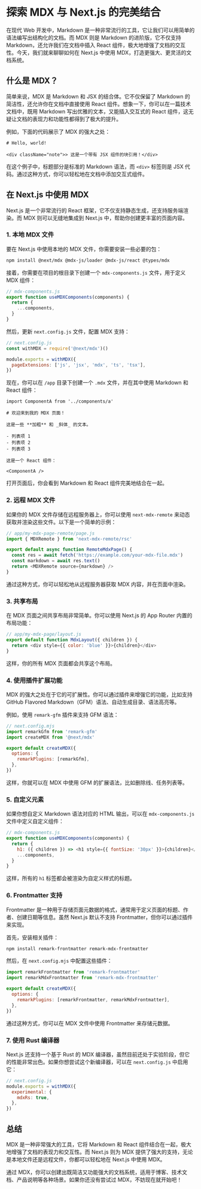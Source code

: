 # 探索 MDX 与 Next.js 的完美结合

在现代 Web 开发中，Markdown 是一种非常流行的工具，它让我们可以用简单的语法编写出结构化的文档。而 MDX 则是 Markdown 的进阶版，它不仅支持 Markdown，还允许我们在文档中插入 React 组件，极大地增强了文档的交互性。今天，我们就来聊聊如何在 Next.js 中使用 MDX，打造更强大、更灵活的文档系统。

## 什么是 MDX？

简单来说，MDX 是 Markdown 和 JSX 的结合体。它不仅保留了 Markdown 的简洁性，还允许你在文档中直接使用 React 组件。想象一下，你可以在一篇技术文档中，既用 Markdown 写出优雅的文本，又能插入交互式的 React 组件，这无疑让文档的表现力和功能性都得到了极大的提升。

例如，下面的代码展示了 MDX 的强大之处：

```mdx
# Hello, world!

<div className="note">> 这是一个带有 JSX 组件的块引用！</div>
```

在这个例子中，标题部分是标准的 Markdown 语法，而 `<div>` 标签则是 JSX 代码。通过这种方式，你可以轻松地在文档中添加交互式组件。

## 在 Next.js 中使用 MDX

Next.js 是一个非常流行的 React 框架，它不仅支持静态生成，还支持服务端渲染。而 MDX 则可以无缝地集成到 Next.js 中，帮助你创建更丰富的页面内容。

### 1. 本地 MDX 文件

要在 Next.js 中使用本地的 MDX 文件，你需要安装一些必要的包：

```bash
npm install @next/mdx @mdx-js/loader @mdx-js/react @types/mdx
```

接着，你需要在项目的根目录下创建一个 `mdx-components.js` 文件，用于定义 MDX 组件：

```javascript
// mdx-components.js
export function useMDXComponents(components) {
  return {
    ...components,
  }
}
```

然后，更新 `next.config.js` 文件，配置 MDX 支持：

```javascript
// next.config.js
const withMDX = require('@next/mdx')()

module.exports = withMDX({
  pageExtensions: ['js', 'jsx', 'mdx', 'ts', 'tsx'],
})
```

现在，你可以在 `/app` 目录下创建一个 `.mdx` 文件，并在其中使用 Markdown 和 React 组件：

```mdx
import ComponentA from '../components/a'

# 欢迎来到我的 MDX 页面！

这是一些 **加粗** 和 _斜体_ 的文本。

- 列表项 1
- 列表项 2
- 列表项 3

这是一个 React 组件：

<ComponentA />
```

打开页面后，你会看到 Markdown 和 React 组件完美地结合在一起。

### 2. 远程 MDX 文件

如果你的 MDX 文件存储在远程服务器上，你可以使用 `next-mdx-remote` 来动态获取并渲染这些文件。以下是一个简单的示例：

```javascript
// app/my-mdx-page-remote/page.js
import { MDXRemote } from 'next-mdx-remote/rsc'

export default async function RemoteMdxPage() {
  const res = await fetch('https://example.com/your-mdx-file.mdx')
  const markdown = await res.text()
  return <MDXRemote source={markdown} />
}
```

通过这种方式，你可以轻松地从远程服务器获取 MDX 内容，并在页面中渲染。

### 3. 共享布局

在 MDX 页面之间共享布局非常简单。你可以使用 Next.js 的 App Router 内置的布局功能：

```javascript
// app/my-mdx-page/layout.js
export default function MdxLayout({ children }) {
  return <div style={{ color: 'blue' }}>{children}</div>
}
```

这样，你的所有 MDX 页面都会共享这个布局。

### 4. 使用插件扩展功能

MDX 的强大之处在于它的可扩展性。你可以通过插件来增强它的功能，比如支持 GitHub Flavored Markdown（GFM）语法、自动生成目录、语法高亮等。

例如，使用 `remark-gfm` 插件来支持 GFM 语法：

```javascript
// next.config.mjs
import remarkGfm from 'remark-gfm'
import createMDX from '@next/mdx'

export default createMDX({
  options: {
    remarkPlugins: [remarkGfm],
  },
})
```

这样，你就可以在 MDX 中使用 GFM 的扩展语法，比如删除线、任务列表等。

### 5. 自定义元素

如果你想自定义 Markdown 语法对应的 HTML 输出，可以在 `mdx-components.js` 文件中定义自定义组件：

```javascript
// mdx-components.js
export function useMDXComponents(components) {
  return {
    h1: ({ children }) => <h1 style={{ fontSize: '30px' }}>{children}</h1>,
    ...components,
  }
}
```

这样，所有的 `h1` 标签都会被渲染为自定义样式的标题。

### 6. Frontmatter 支持

Frontmatter 是一种用于存储页面元数据的格式，通常用于定义页面的标题、作者、创建日期等信息。虽然 Next.js 默认不支持 Frontmatter，但你可以通过插件来实现。

首先，安装相关插件：

```bash
npm install remark-frontmatter remark-mdx-frontmatter
```

然后，在 `next.config.mjs` 中配置这些插件：

```javascript
import remarkFrontmatter from 'remark-frontmatter'
import remarkMdxFrontmatter from 'remark-mdx-frontmatter'

export default createMDX({
  options: {
    remarkPlugins: [remarkFrontmatter, remarkMdxFrontmatter],
  },
})
```

通过这种方式，你可以在 MDX 文件中使用 Frontmatter 来存储元数据。

### 7. 使用 Rust 编译器

Next.js 还支持一个基于 Rust 的 MDX 编译器，虽然目前还处于实验阶段，但它的性能非常出色。如果你想尝试这个新编译器，可以在 `next.config.js` 中启用它：

```javascript
// next.config.js
module.exports = withMDX({
  experimental: {
    mdxRs: true,
  },
})
```

## 总结

MDX 是一种非常强大的工具，它将 Markdown 和 React 组件结合在一起，极大地增强了文档的表现力和交互性。而 Next.js 则为 MDX 提供了强大的支持，无论是本地文件还是远程文件，你都可以轻松地在 Next.js 中使用 MDX。

通过 MDX，你可以创建出既简洁又功能强大的文档系统，适用于博客、技术文档、产品说明等各种场景。如果你还没有尝试过 MDX，不妨现在就开始吧！
